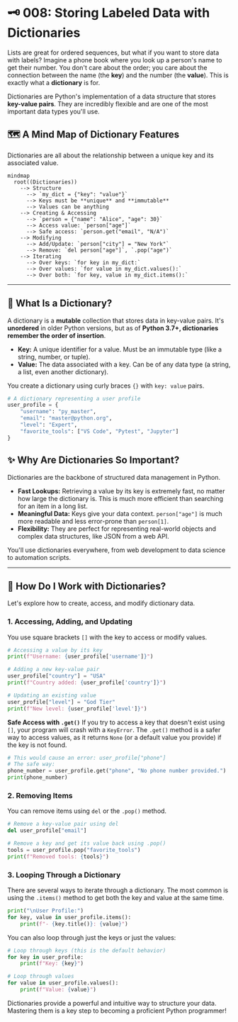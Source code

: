 # 🗝️ 008: Storing Labeled Data with Dictionaries

Lists are great for ordered sequences, but what if you want to store data with labels? Imagine a phone book where you look up a person's name to get their number. You don't care about the order; you care about the connection between the name (the **key**) and the number (the **value**). This is exactly what a **dictionary** is for.

Dictionaries are Python's implementation of a data structure that stores **key-value pairs**. They are incredibly flexible and are one of the most important data types you'll use.

## 🗺️ A Mind Map of Dictionary Features

Dictionaries are all about the relationship between a unique key and its associated value.

```mermaid
mindmap
  root((Dictionaries))
    --> Structure
      --> `my_dict = {"key": "value"}`
      --> Keys must be **unique** and **immutable**
      --> Values can be anything
    --> Creating & Accessing
      --> `person = {"name": "Alice", "age": 30}`
      --> Access value: `person["age"]`
      --> Safe access: `person.get("email", "N/A")`
    --> Modifying
      --> Add/Update: `person["city"] = "New York"`
      --> Remove: `del person["age"]`, `.pop("age")`
    --> Iterating
      --> Over keys: `for key in my_dict:`
      --> Over values: `for value in my_dict.values():`
      --> Over both: `for key, value in my_dict.items():`
```

---

## 🤔 What Is a Dictionary?

A dictionary is a **mutable** collection that stores data in key-value pairs. It's **unordered** in older Python versions, but as of **Python 3.7+, dictionaries remember the order of insertion**.

*   **Key:** A unique identifier for a value. Must be an immutable type (like a string, number, or tuple).
*   **Value:** The data associated with a key. Can be of any data type (a string, a list, even another dictionary).

You create a dictionary using curly braces `{}` with `key: value` pairs.

```python
# A dictionary representing a user profile
user_profile = {
    "username": "py_master",
    "email": "master@python.org",
    "level": "Expert",
    "favorite_tools": ["VS Code", "Pytest", "Jupyter"]
}
```

## ✨ Why Are Dictionaries So Important?

Dictionaries are the backbone of structured data management in Python.

*   **Fast Lookups:** Retrieving a value by its key is extremely fast, no matter how large the dictionary is. This is much more efficient than searching for an item in a long list.
*   **Meaningful Data:** Keys give your data context. `person["age"]` is much more readable and less error-prone than `person[1]`.
*   **Flexibility:** They are perfect for representing real-world objects and complex data structures, like JSON from a web API.

You'll use dictionaries everywhere, from web development to data science to automation scripts.

---

## 🚀 How Do I Work with Dictionaries?

Let's explore how to create, access, and modify dictionary data.

### 1. Accessing, Adding, and Updating

You use square brackets `[]` with the key to access or modify values.

```python
# Accessing a value by its key
print(f"Username: {user_profile['username']}")

# Adding a new key-value pair
user_profile["country"] = "USA"
print(f"Country added: {user_profile['country']}")

# Updating an existing value
user_profile["level"] = "God Tier"
print(f"New level: {user_profile['level']}")
```

**Safe Access with `.get()`**
If you try to access a key that doesn't exist using `[]`, your program will crash with a `KeyError`. The `.get()` method is a safer way to access values, as it returns `None` (or a default value you provide) if the key is not found.

```python
# This would cause an error: user_profile["phone"]
# The safe way:
phone_number = user_profile.get("phone", "No phone number provided.")
print(phone_number)
```

### 2. Removing Items

You can remove items using `del` or the `.pop()` method.

```python
# Remove a key-value pair using del
del user_profile["email"]

# Remove a key and get its value back using .pop()
tools = user_profile.pop("favorite_tools")
print(f"Removed tools: {tools}")
```

### 3. Looping Through a Dictionary

There are several ways to iterate through a dictionary. The most common is using the `.items()` method to get both the key and value at the same time.

```python
print("\nUser Profile:")
for key, value in user_profile.items():
    print(f"- {key.title()}: {value}")
```

You can also loop through just the keys or just the values:

```python
# Loop through keys (this is the default behavior)
for key in user_profile:
    print(f"Key: {key}")

# Loop through values
for value in user_profile.values():
    print(f"Value: {value}")
```

Dictionaries provide a powerful and intuitive way to structure your data. Mastering them is a key step to becoming a proficient Python programmer!
